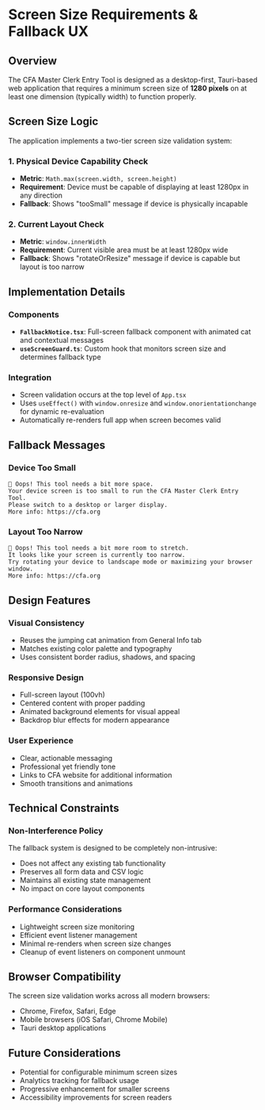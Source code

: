 # Screen Size Requirements & Fallback UX

## Overview

The CFA Master Clerk Entry Tool is designed as a desktop-first, Tauri-based web application that requires a minimum screen size of **1280 pixels** on at least one dimension (typically width) to function properly.

## Screen Size Logic

The application implements a two-tier screen size validation system:

### 1. Physical Device Capability Check
- **Metric**: `Math.max(screen.width, screen.height)`
- **Requirement**: Device must be capable of displaying at least 1280px in any direction
- **Fallback**: Shows "tooSmall" message if device is physically incapable

### 2. Current Layout Check
- **Metric**: `window.innerWidth`
- **Requirement**: Current visible area must be at least 1280px wide
- **Fallback**: Shows "rotateOrResize" message if device is capable but layout is too narrow

## Implementation Details

### Components
- **`FallbackNotice.tsx`**: Full-screen fallback component with animated cat and contextual messages
- **`useScreenGuard.ts`**: Custom hook that monitors screen size and determines fallback type

### Integration
- Screen validation occurs at the top level of `App.tsx`
- Uses `useEffect()` with `window.onresize` and `window.onorientationchange` for dynamic re-evaluation
- Automatically re-renders full app when screen becomes valid

## Fallback Messages

### Device Too Small
```
🐾 Oops! This tool needs a bit more space.
Your device screen is too small to run the CFA Master Clerk Entry Tool.
Please switch to a desktop or larger display.
More info: https://cfa.org
```

### Layout Too Narrow
```
🐾 Oops! This tool needs a bit more room to stretch.
It looks like your screen is currently too narrow.
Try rotating your device to landscape mode or maximizing your browser window.
More info: https://cfa.org
```

## Design Features

### Visual Consistency
- Reuses the jumping cat animation from General Info tab
- Matches existing color palette and typography
- Uses consistent border radius, shadows, and spacing

### Responsive Design
- Full-screen layout (100vh)
- Centered content with proper padding
- Animated background elements for visual appeal
- Backdrop blur effects for modern appearance

### User Experience
- Clear, actionable messaging
- Professional yet friendly tone
- Links to CFA website for additional information
- Smooth transitions and animations

## Technical Constraints

### Non-Interference Policy
The fallback system is designed to be completely non-intrusive:
- Does not affect any existing tab functionality
- Preserves all form data and CSV logic
- Maintains all existing state management
- No impact on core layout components

### Performance Considerations
- Lightweight screen size monitoring
- Efficient event listener management
- Minimal re-renders when screen size changes
- Cleanup of event listeners on component unmount

## Browser Compatibility

The screen size validation works across all modern browsers:
- Chrome, Firefox, Safari, Edge
- Mobile browsers (iOS Safari, Chrome Mobile)
- Tauri desktop applications

## Future Considerations

- Potential for configurable minimum screen sizes
- Analytics tracking for fallback usage
- Progressive enhancement for smaller screens
- Accessibility improvements for screen readers 